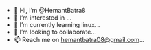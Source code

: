 - 👋 Hi, I’m @HemantBatra8
- 👀 I’m interested in ...
- 🌱 I’m currently learning linux...
- 💞️ I’m looking to collaborate...
- 📫 Reach me on hemantbatra08@gmail.com...

<!---
HemantBatra8/HemantBatra8 is a ✨ special ✨ repository because its `README.md` (this file) appears on your GitHub profile.
You can click the Preview link to take a look at your changes.
--->
